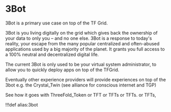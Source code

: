 # 3Bot

3Bot is a primary use case on top of the TF Grid.

3Bot is you living digitally on the grid which gives back the ownership of your data to only you – and no one else. 3Bot is a response to today's reality, your escape from the many popular centralized and often-abused applications used by a big majority of the planet. It grants you full access to a 100% neutral and decentralized digital life.

The current 3Bot is only used to be your virtual system administrator, to allow you to quickly deploy apps on top of the TFGrid.

Eventually other experience providers will provide experiences on top of the 3bot e.g. the Crystal_Twin (see alliance for conscious internet and TGP)

See how it goes with ThreeFold_Token or TFT or TFTs or TFTs. or TFTs,



!!!def alias:3bot
